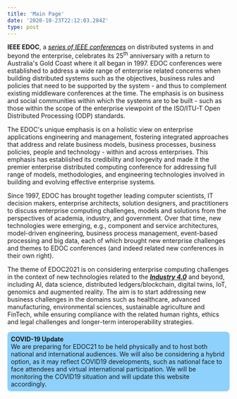 ```yaml
---
title: 'Main Page'
date: '2020-10-23T22:12:03.284Z'
type: post
---
```

**IEEE EDOC**, a <a style="color: black;text-decoration: underline;" href="https://ieee-edoc.org/"><i>series of IEEE conferences</i></a> on distributed systems in and beyond the enterprise, celebrates its 25<sup>th</sup> anniversary with a return to Australia's Gold Coast where it all began in 1997. EDOC conferences were established to address a wide range of enterprise related concerns when building distributed systems such as the objectives, business rules and policies that need to be supported by the system - and thus to complement existing middleware conferences at the time. The emphasis is on business and social communities within which the systems are to be built - such as those within the scope of the enterprise viewpoint of the ISO/ITU-T Open Distributed Processing (ODP) standards.

The EDOC's unique emphasis is on a holistic view on enterprise applications engineering and management, fostering integrated approaches that address and relate business models, business processes, business policies, people and technology - within and across enterprises. This emphasis has established its credibility and longevity and made it the premier enterprise distributed computing conference for addressing full range of models, methodologies, and engineering technologies involved in building and evolving effective enterprise systems.

Since 1997, EDOC has brought together leading computer scientists, IT decision makers, enterprise architects, solution designers, and practitioners to discuss enterprise computing challenges, models and solutions from the perspectives of academia, industry, and government. Over that time, new technologies were emerging, e.g., component and service architectures, model-driven engineering, business process management, event-based processing and big data, each of which brought new enterprise challenges and themes to EDOC conferences (and indeed related new conferences in their own right).

The theme of EDOC2021 is on considering enterprise computing challenges in the context of new technologies related to the <a style="text-decoration: underline;" href="https://www.industry.gov.au/funding-and-incentives/industry-40"><i><b>Industry 4.0</b></i></a> and beyond, including AI, data science, distributed ledgers/blockchain, digital twins, IoT, genomics and augmented reality. The aim is to start addressing new business challenges in the domains such as healthcare, advanced manufacturing, environmental sciences, sustainable agriculture and FinTech, while ensuring compliance with the related human rights, ethics and legal challenges and longer-term interoperability strategies.

<div style="background: #8ed1fc; padding: 8px; border-radius: 8px">
    <b>COVID-19 Update</b><br/>
    We are preparing for EDOC21 to be held physically and to host both national and international audiences. We will also be considering a hybrid option, as it may reflect COVID19 developments, such as national face to face attendees and virtual international participation. We will be monitoring the COVID19 situation and will update this website accordingly.
</div>

